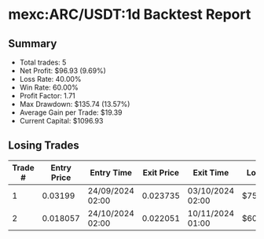 # mexc:ARC/USDT:1d Backtest Report

## Summary

- Total trades: 5
- Net Profit: $96.93 (9.69%)
- Loss Rate: 40.00%
- Win Rate: 60.00%
- Profit Factor: 1.71
- Max Drawdown: $135.74 (13.57%)
- Average Gain per Trade: $19.39
- Current Capital: $1096.93

## Losing Trades

| Trade # | Entry Price | Entry Time | Exit Price | Exit Time | Loss |
|---------|-------------|------------|------------|-----------|------|
| 1 | 0.03199 | 24/09/2024 02:00 | 0.023735 | 03/10/2024 02:00 | $75.34 |
| 2 | 0.018057 | 24/10/2024 02:00 | 0.022051 | 10/11/2024 01:00 | $60.41 |
